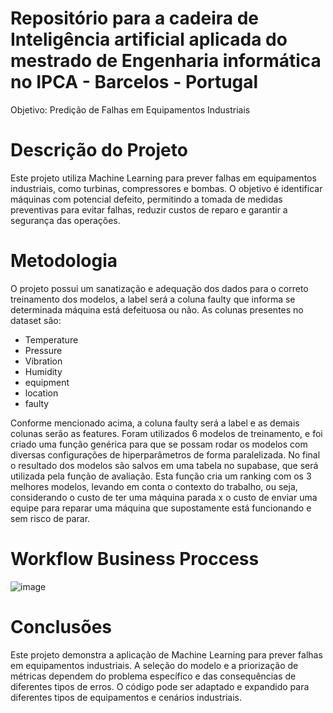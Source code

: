 # Repositório para a cadeira de Inteligência artificial aplicada do mestrado de Engenharia informática no IPCA - Barcelos - Portugal
Objetivo: Predição de Falhas em Equipamentos Industriais

# Descrição do Projeto
Este projeto utiliza Machine Learning para prever falhas em equipamentos industriais, como turbinas, compressores e bombas. O objetivo é identificar máquinas com potencial defeito, permitindo a tomada de medidas preventivas para evitar falhas, reduzir custos de reparo e garantir a segurança das operações.

# Metodologia
O projeto possui um sanatização e adequação dos dados para o correto treinamento dos modelos, a label será a coluna faulty que informa se determinada máquina está defeituosa ou não. As colunas presentes no dataset são: 

* Temperature
* Pressure
* Vibration
* Humidity
* equipment
* location
* faulty

Conforme mencionado acima, a coluna faulty será a label e as demais colunas serão as features. Foram utilizados 6 modelos de treinamento, e foi criado uma função genérica para que se possam rodar os modelos com diversas configurações de hiperparâmetros de forma paralelizada. No final o resultado dos modelos são salvos em uma tabela no supabase, que será utilizada pela função de avaliação. Esta função cria um ranking com os 3 melhores modelos, levando em conta o contexto do trabalho, ou seja, considerando o custo de ter uma máquina parada x o custo de enviar uma equipe para reparar uma máquina que supostamente está funcionando e sem risco de parar.

# Workflow Business Proccess

![image](https://github.com/user-attachments/assets/e6dd3764-167d-4e27-8905-7aefb832f571)



# Conclusões
Este projeto demonstra a aplicação de Machine Learning para prever falhas em equipamentos industriais. A seleção do modelo e a priorização de métricas dependem do problema específico e das consequências de diferentes tipos de erros. O código pode ser adaptado e expandido para diferentes tipos de equipamentos e cenários industriais.
